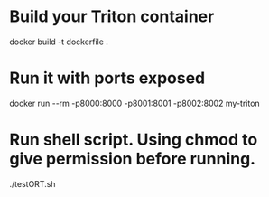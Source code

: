 # Build your Triton container
docker build -t dockerfile .

# Run it with ports exposed
docker run --rm -p8000:8000 -p8001:8001 -p8002:8002 my-triton

# Run shell script. Using chmod to give permission before running.
./testORT.sh

















